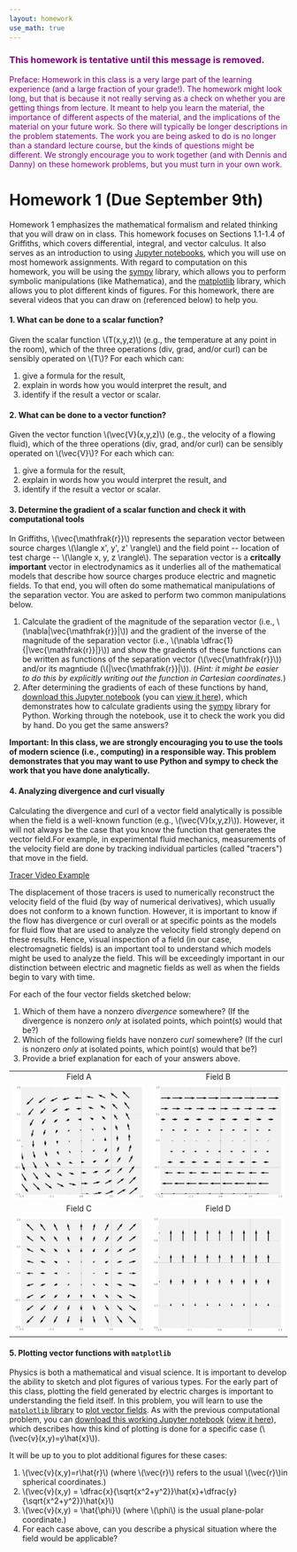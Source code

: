 ```yaml
---
layout: homework
use_math: true
---
```


<h3 style="color:purple">This homework is tentative until this message is removed.</h3>

<p style="color:purple">Preface: Homework in this class is a very large part of the learning experience (and a large fraction of your grade!). The homework might look long, but that is because it not really serving as a check on whether you are getting things from lecture. It meant to help you learn the material, the importance of different aspects of the material, and the implications of the material on your future work. So there will typically be longer descriptions in the problem statements. The work you are being asked to do is no longer than a standard lecture course, but the kinds of questions might be different. We strongly encourage you to work together (and with Dennis and Danny) on these homework problems, but you must turn in your own work.</p> 

# Homework 1 (Due September 9th)

Homework 1 emphasizes the mathematical formalism and related thinking that you will draw on in class. This homework focuses on Sections 1.1-1.4 of Griffiths, which covers differential, integral, and vector calculus. It also serves as an introduction to using [Jupyter notebooks](http://jupyter.org), which you will use on most homework assignments. With regard to computation on this homework, you will be using the [sympy](http://sympy.org) library, which allows you to perform symbolic manipulations (like Mathematica), and the [matplotlib](http://matplotlib.org/) library, which allows you to plot different kinds of figures. For this homework, there are several videos that you can draw on (referenced below) to help you.

#### 1. What can be done to a scalar function?
Given the scalar function \\(T(x,y,z)\\) (e.g., the temperature at any point in the room), which of the three operations (div, grad, and/or curl) can be sensibly operated on \\(T\\)? For each which can:

1. give a formula for the result,
2. explain in words how you would interpret the result, and
3. identify if the result a vector or scalar.

#### 2. What can be done to a vector function?
Given the vector function \\(\vec{V}(x,y,z)\\) (e.g., the velocity of a flowing fluid), which of the three operations (div, grad, and/or curl) can be sensibly operated on \\(\vec{V}\\)? For each which can:

1. give a formula for the result,
2. explain in words how you would interpret the result, and
3. identify if the result a vector or scalar.

#### 3. Determine the gradient of a scalar function and check it with computational tools
In Griffiths, \\(\vec{\mathfrak{r}}\\) represents the separation vector between source charges \\(\langle x', y', z' \rangle\\) and the field point -- location of test charge -- \\(\langle x, y, z \rangle\\). The separation vector is a **critcally important** vector in electrodynamics as it underlies all of the mathematical models that describe how source charges produce electric and magnetic fields. To that end, you will often do some mathematical manipulations of the separation vector. You are asked to perform two common manipulations below.

1. Calculate the gradient of the magnitude of the separation vector (i.e., \\(\nabla\|\vec{\mathfrak{r}}\|\\)) and the gradient of the inverse of the magnitude of the separation vector (i.e., \\(\nabla \dfrac{1}{\|\vec{\mathfrak{r}}\|}\\)) and show the gradients of these functions can be written as functions of the separation vector (\\(\vec{\mathfrak{r}}\\)) and/or its magntiude (\\(\|\vec{\mathfrak{r}}\|\\)). (*Hint: it might be easier to do this by explicitly writing out the function in Cartesian coordinates.*)
2. After determining the gradients of each of these functions by hand, [download this Jupyter notebook](../jupyter/HW1-GradientProblem.ipynb) (you can [view it here](https://github.com/dannycab/phy481msu/blob/gh-pages/jupyter/HW1-GradientProblem.ipynb)), which demonstrates how to calculate gradients using the [sympy](http://sympy.org) library for Python. Working through the notebook, use it to check the work you did by hand. Do you get the same answers?

**Important: In this class, we are strongly encouraging you to use the tools of modern science (i.e., computing) in a responsible way. This problem demonstrates that you may want to use Python and sympy to check the work that you have done analytically.**

#### 4. Analyzing divergence and curl visually
Calculating the divergence and curl of a vector field analytically is possible when the field is a well-known function (e.g., \\(\vec{V}(x,y,z)\\)). However, it will not always be the case that you know the function that generates the vector field.For example, in experimental fluid mechanics, measurements of the velocity field are done by tracking individual particles (called "tracers") that move in the field.

[Tracer Video Example](https://www.youtube.com/watch?v=hzvFHrWQbP0)

The displacement of those tracers is used to numerically reconstruct the velocity field of the fluid (by way of numerical derivatives), which usually does not conform to a known function. However, it is important to know if the flow has divergence or curl overall or at specific points as the models for fluid flow that are used to analyze the velocity field strongly depend on these results. Hence, visual inspection of a field (in our case, electromagnetic fields) is an important tool to understand which models might be used to analyze the field. This will be exceedingly important in our distinction between electric and magnetic fields as well as when the fields begin to vary with time.

For each of the four vector fields sketched below:

1. Which of them have a nonzero *divergence* somewhere? (If the divergence is nonzero *only* at isolated points, which point(s) would that be?)
2. Which of the following fields have nonzero *curl* somewhere? (If the curl is nonzero *only* at isolated points, which point(s) would that be?)
3. Provide a brief explanation for each of your answers above.

|||
|:-:|:-:|
| Field A | Field B |
| ![A](./images/hw1/A.png "Field A") | ![C](./images/hw1/B.png "Field B") |
| Field C | Field D |
| ![C](./images/hw1/C.png "Field C") | ![D](./images/hw1/D.png "Field D") |

#### 5. Plotting vector functions with `matplotlib`
Physics is both a mathematical and visual science. It is important to develop the ability to sketch and plot figures of various types. For the early part of this class, plotting the field generated by electric charges is important to understanding the field itself. In this problem, you will learn to use the [`matplotlib` library](http://matplotlib.org) to [plot vector fields](http://matplotlib.org/examples/pylab_examples/quiver_demo.html). As with the previous computational problem, you can [download this working Jupyter notebook](../jupyter/HW1-VectorFieldsProblem.ipynb) ([view it here](https://github.com/dannycab/phy481msu/blob/gh-pages/jupyter/HW1-VectorFieldsProblem.ipynb)), which describes how this kind of plotting is done for a specific case (\\(\vec{v}(x,y)=y\hat{x}\\)).

It will be up to you to plot additional figures for these cases:

1. \\(\vec{v}(x,y)=r\hat{r}\\) (where \\(\vec{r}\\) refers to the usual \\(\vec{r}\\)in spherical coordinates.)
2. \\(\vec{v}(x,y) = \dfrac{x}{\sqrt{x^2+y^2}}\hat{x}+\dfrac{y}{\sqrt{x^2+y^2}}\hat{x}\\)
3. \\(\vec{v}(x,y) = \hat{\phi}\\) (where \\(\\phi\\) is the usual plane-polar coordinate.)
4. For each case above, can you describe a physical situation where the field would be applicable?
